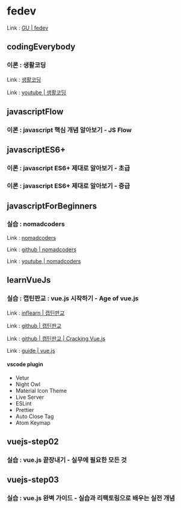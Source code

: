# fedev

Link : [GU | fedev](https://ioabcoi.github.io/fedev/ "fedev")

## codingEverybody
### 이론 : 생활코딩

Link : [생활코딩](https://ioabcoi.github.io/fedev/ "생활코딩")

Link : [youtube | 생활코딩 ](https://www.youtube.com/watch?v=PZIPsKgWJiw&list=PLuHgQVnccGMA4uSig3hCjl7wTDeyIeZVU "youtube | 생활코딩")

## javascriptFlow
### 이론 : javascript 핵심 개념 알아보기 - JS Flow

## javascriptES6+
### 이론 : javascript ES6+ 제대로 알아보기 - 초급
### 이론 : javascript ES6+ 제대로 알아보기 - 중급

## javascriptForBeginners 
### 실습 : nomadcoders

Link : [nomadcoders](https://nomadcoders.co/javascript-for-beginners "nomadcoders")

Link : [github | nomadcoders](https://github.com/nomadcoders/js-basics "github | nomadcoders")

Link : [youtube | nomadcoders](https://www.youtube.com/watch?v=wUHncG3VwPw&list=PLLUCyU7SBaR7tOMe-ySJ5Uu1UlEBznxTr "youtube | nomadcoders")

## learnVueJs
### 실습 : 캡틴판교 : vue.js 시작하기 - Age of vue.js

Link : [inflearn | 캡틴판교](https://www.inflearn.com/course/Age-of-Vuejs/lecture/21395?tab=curriculum "inflearn | 캡틴판교")

Link : [github | 캡틴판교](https://github.com/joshua1988/learn-vue-js "github | 캡틴판교")

Link : [github | 캡틴판교 | Cracking Vue.js](https://joshua1988.github.io/vue-camp/ "github | 캡틴판교 | Cracking Vue.js")

Link : [guide | vue.js](https://kr.vuejs.org/v2/guide/ "guide | vue.js")

#### vscode plugin

- Vetur
- Night Owl
- Material Icon Theme
- Live Server
- ESLint
- Prettier
- Auto Close Tag
- Atom Keymap

## vuejs-step02
### 실습 : vue.js 끝장내기 - 실무에 필요한 모든 것

## vuejs-step03
### 실습 : vue.js 완벽 가이드 - 실습과 리팩토링으로 배우는 실전 개념



